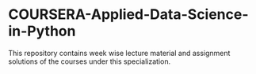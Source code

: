 # COURSERA-Applied-Data-Science-in-Python
This repository contains week wise lecture material and assignment solutions of the courses under this specialization.
